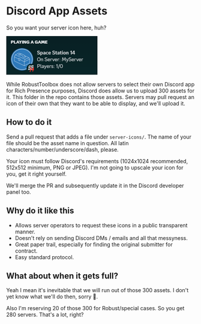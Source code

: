 # Discord App Assets

So you want your server icon here, huh?

![](rich_presence_example.png)

While RobustToolbox does not allow servers to select their own Discord app for Rich Presence purposes, Discord does allow us to upload 300 assets for it. This folder in the repo contains those assets. Servers may pull request an icon of their own that they want to be able to display, and we'll upload it.

## How to do it

Send a pull request that adds a file under `server-icons/`. The name of your file should be the asset name in question. All latin characters/number/underscore/dash, please.

Your icon must follow Discord's requirements (1024x1024 recommended, 512x512 minimum, PNG or JPEG). I'm not going to upscale your icon for you, get it right yourself.

We'll merge the PR and subsequently update it in the Discord developer panel too.

## Why do it like this

* Allows server operators to request these icons in a public transparent manner.
* Doesn't rely on sending Discord DMs / emails and all that messyness.
* Great paper trail, especially for finding the original submitter for contract.
* Easy standard protocol.

## What about when it gets full?

Yeah I mean it's inevitable that we will run out of those 300 assets. I don't yet know what we'll do then, sorry 🤷.

Also I'm reserving 20 of those 300 for Robust/special cases. So you get 280 servers. That's a lot, right?
